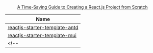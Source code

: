 
<div align="center">

[A Time-Saving Guide to Creating a React.js Project from Scratch](https://javascript.plainenglish.io/a-time-saving-guide-to-creating-a-react-js-project-from-scratch-50a8b4db1bed)

|  Name      |
|------|
|   [reactjs-starter-template-antd](https://github.com/lifeparticle/reactjs-starter-template-antd/tree/main)     |
|   [reactjs-starter-template-mui](https://github.com/lifeparticle/reactjs-starter-template-mui)                 |
<!-- |   [reactjs-starter-template-antd-dependabot](https://github.com/lifeparticle/reactjs-starter-template-antd-dependabot/tree/main) | 


</div>
